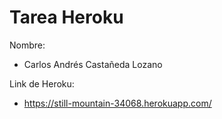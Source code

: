 Tarea Heroku 
======
Nombre: 

* Carlos Andrés Castañeda Lozano

Link de Heroku:

* https://still-mountain-34068.herokuapp.com/
